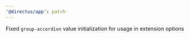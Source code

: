 ```yaml
---
'@directus/app': patch
---
```


Fixed `group-accordion` value initialization for usage in extension options
